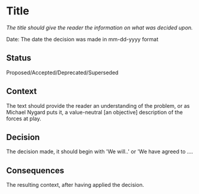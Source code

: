 # Title

*The title should give the reader the information on what was decided upon.*

Date: The date the decision was made in mm-dd-yyyy format

## Status

Proposed/Accepted/Deprecated/Superseded

## Context

The text should provide the reader an understanding of the problem, or as Michael Nygard puts it, a value-neutral [an objective] description of the forces at play.

## Decision

The decision made, it should begin with 'We will..' or 'We have agreed to ....

## Consequences

The resulting context, after having applied the decision.
